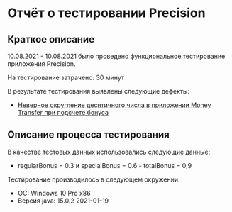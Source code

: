 # Отчёт о тестировании Precision

## Краткое описание

10.08.2021 - 10.08.2021 было проведено функциональное тестирование приложения Precision.

На тестирование затрачено: 30 минут

В результате тестирования выявлены следующие дефекты:
* [Неверное округление десятичного числа в приложении Money Transfer при подсчете бонуса](https://github.com/KlevtsovAndrey/netology-javaqa-1-2-2/issues/1)

## Описание процесса тестирования

В качестве тестовых данных использовались следующие данные:
* regularBonus = 0.3 и specialBonus = 0.6 - totalBonus = 0,9

Тестирование производилось в следующем окружении:
* ОС: Windows 10 Pro x86
* Версия java: 15.0.2 2021-01-19
